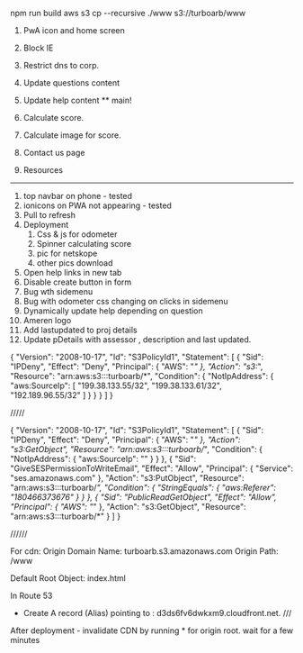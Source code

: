  npm run build
aws s3 cp --recursive ./www s3://turboarb/www


1. PwA icon and home screen
4. Block IE
5. Restrict dns to corp.

7. Update questions content
8. Update help content ** main!
4. Calculate score.
5. Calculate image for score.

6. Contact us page
7. Resources







------
1. top navbar on phone - tested
2. ionicons on PWA not appearing  - tested
3. Pull to refresh
1. Deployment
    1. Css & js for odometer
    2. Spinner calculating score
    3. pic for netskope
    4. other pics download
8. Open help links in new tab
7. Disable create button in form
5. Bug wth sidemenu
6. Bug with odometer css changing on clicks in sidemenu
3. Dynamically update help depending on question
7. Ameren logo
1. Add lastupdated to proj details
2. Update pDetails with assessor , description and last updated.



{
    "Version": "2008-10-17",
    "Id": "S3PolicyId1",
    "Statement": [
        {
            "Sid": "IPDeny",
            "Effect": "Deny",
            "Principal": {
                "AWS": "*"
            },
            "Action": "s3:*",
            "Resource": "arn:aws:s3:::turboarb/*",
            "Condition": {
                "NotIpAddress": {
                    "aws:SourceIp": [
                        "199.38.133.55/32",
                        "199.38.133.61/32",
                        "192.189.96.55/32"
                    ]
                }
            }
        }
    ]
}




/////


{
    "Version": "2008-10-17",
    "Id": "S3PolicyId1",
    "Statement": [
        {
            "Sid": "IPDeny",
            "Effect": "Deny",
            "Principal": {
                "AWS": "*"
            },
            "Action": "s3:GetObject",
            "Resource": "arn:aws:s3:::turboarb/*",
            "Condition": {
                "NotIpAddress": {
                    "aws:SourceIp": ""
                }
            }
        },
        {
            "Sid": "GiveSESPermissionToWriteEmail",
            "Effect": "Allow",
            "Principal": {
                "Service": "ses.amazonaws.com"
            },
            "Action": "s3:PutObject",
            "Resource": "arn:aws:s3:::turboarb/*",
            "Condition": {
                "StringEquals": {
                    "aws:Referer": "180466373676"
                }
            }
        },
        {
            "Sid": "PublicReadGetObject",
            "Effect": "Allow",
            "Principal": {
                "AWS": "*"
            },
            "Action": "s3:GetObject",
            "Resource": "arn:aws:s3:::turboarb/*"
        }
    ]
}


//////

For cdn:
Origin Domain Name: turboarb.s3.amazonaws.com
Origin Path: /www

Default Root Object: index.html

In Route 53
-   Create A record (Alias) pointing to : d3ds6fv6dwkxm9.cloudfront.net.
///

After deployment
    - invalidate CDN by running * for origin root. wait for a few minutes 